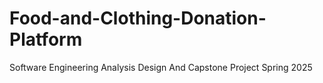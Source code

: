 # Food-and-Clothing-Donation-Platform
Software Engineering Analysis Design And Capstone Project Spring 2025
